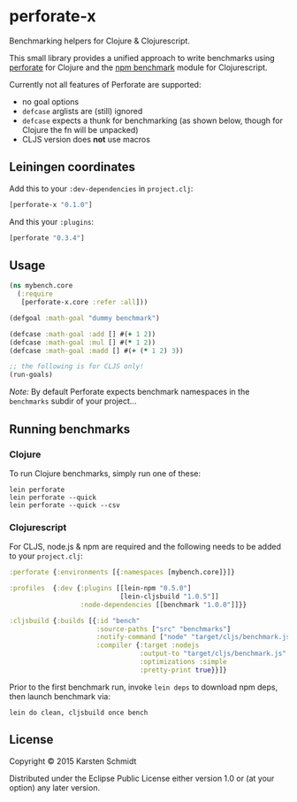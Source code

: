 # perforate-x

Benchmarking helpers for Clojure & Clojurescript.

This small library provides a unified approach to write benchmarks
using [perforate](https://github.com/davidsantiago/perforate) for
Clojure and the [npm benchmark](https://github.com/RyanMcG/lein-npm)
module for Clojurescript.

Currently not all features of Perforate are supported:

* no goal options
* `defcase` arglists are (still) ignored
* `defcase` expects a thunk for benchmarking (as shown below, though for
  Clojure the fn will be unpacked)
* CLJS version does **not** use macros
  
## Leiningen coordinates

Add this to your `:dev-dependencies` in `project.clj`:

```clj
[perforate-x "0.1.0"]
```

And this your `:plugins`:

```clj
[perforate "0.3.4"]
```

## Usage

```clj
(ns mybench.core
  (:require
   [perforate-x.core :refer :all]))

(defgoal :math-goal "dummy benchmark")

(defcase :math-goal :add [] #(+ 1 2))
(defcase :math-goal :mul [] #(* 1 2))
(defcase :math-goal :madd [] #(+ (* 1 2) 3))

;; the following is for CLJS only!
(run-goals)
```

*Note:* By default Perforate expects benchmark namespaces in the
 `benchmarks` subdir of your project...

## Running benchmarks

### Clojure

To run Clojure benchmarks, simply run one of these:

```
lein perforate
lein perforate --quick
lein perforate --quick --csv
```

### Clojurescript

For CLJS, node.js & npm are required and the following needs to be
added to your `project.clj`:

```clj
:perforate {:environments [{:namespaces [mybench.core]}]}

:profiles  {:dev {:plugins [[lein-npm "0.5.0"]
                            [lein-cljsbuild "1.0.5"]]
                  :node-dependencies [[benchmark "1.0.0"]]}}

:cljsbuild {:builds [{:id "bench"
                      :source-paths ["src" "benchmarks"]
                      :notify-command ["node" "target/cljs/benchmark.js"]
                      :compiler {:target :nodejs
                                 :output-to "target/cljs/benchmark.js"
                                 :optimizations :simple
                                 :pretty-print true}}]}
```

Prior to the first benchmark run, invoke `lein deps` to download npm
deps, then launch benchmark via:

```
lein do clean, cljsbuild once bench
```

## License

Copyright © 2015 Karsten Schmidt

Distributed under the Eclipse Public License either version 1.0 or (at
your option) any later version.
